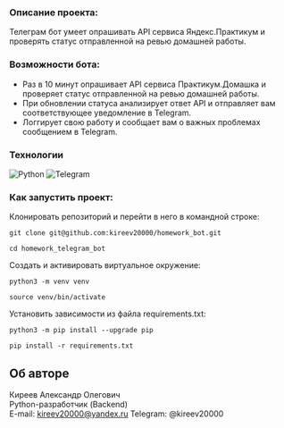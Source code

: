 ### Описание проекта:
Телеграм бот умеет опрашивать API сервиса Яндекс.Практикум и проверять статус отправленной на ревью домашней работы. 

### Возможности бота:
- Раз в 10 минут опрашивает API сервиса Практикум.Домашка и проверяет статус отправленной на ревью домашней работы.
- При обновлении статуса анализирует ответ API и отправляет вам соответствующее уведомление в Telegram.
- Логгирует свою работу и сообщает вам о важных проблемах сообщением в Telegram.

### Технологии
![Python](https://img.shields.io/badge/Python-3.9.8-%23254F72?style=for-the-badge&logo=python&logoColor=yellow&labelColor=254f72)
![Telegram](https://img.shields.io/badge/telegram-28A4E4?style=for-the-badge&logo=telegram&logoColor=white&labelColor=28A4E4)

### Как запустить проект:

Клонировать репозиторий и перейти в него в командной строке:

```
git clone git@github.com:kireev20000/homework_bot.git
```

```
cd homework_telegram_bot
```

Cоздать и активировать виртуальное окружение:

```
python3 -m venv venv
```

```
source venv/bin/activate
```

Установить зависимости из файла requirements.txt:

```
python3 -m pip install --upgrade pip
```

```
pip install -r requirements.txt
```

## Об авторе <a id=7></a>

Киреев Александр Олегович  
Python-разработчик (Backend)  
E-mail: kireev20000@yandex.ru
Telegram: @kireev20000
